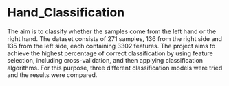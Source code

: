 # Hand_Classification
The aim is to classify whether the samples come from the left hand or the right hand. The dataset consists of 271 samples, 136 from the right side and 135 from the left side, each containing 3302 features. The project aims to achieve the highest percentage of correct classification by using feature selection, including cross-validation, and then applying classification algorithms. For this purpose, three different classification models were tried and the results were compared.
